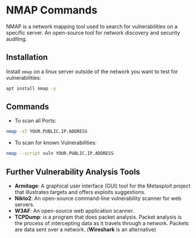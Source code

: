 # NMAP Commands

NMAP is a network mapping tool used to search for vulnerabilities on a specific server. An open-source tool for network discovery and security auditing.

## Installation

Install `nmap` on a linux server outside of the network you want to test for vulnerabilities:

```bash
apt install nmap -y
```

## Commands

- To scan all Ports:

```bash
nmap -sT YOUR.PUBLIC.IP.ADDRESS
```

- To scan for known Vulnerabilities:

```bash
nmap --script vuln YOUR.PUBLIC.IP.ADDRESS
```

## Further Vulnerability Analysis Tools

- **Armitage**: A graphical user interface (GUI) tool for the Metasploit project that illustrates targets and offers exploits suggestions.
- **Nikto2**: An open-source command-line vulnerability scanner for web servers.
- **W3AF**: An open-source web application scanner.
- **TCPDump**: is a program that does packet analysis. Packet analysis is the process of intercepting data as it travels through a network. Packets are data sent over a network. (**Wireshark** is an alternative)
